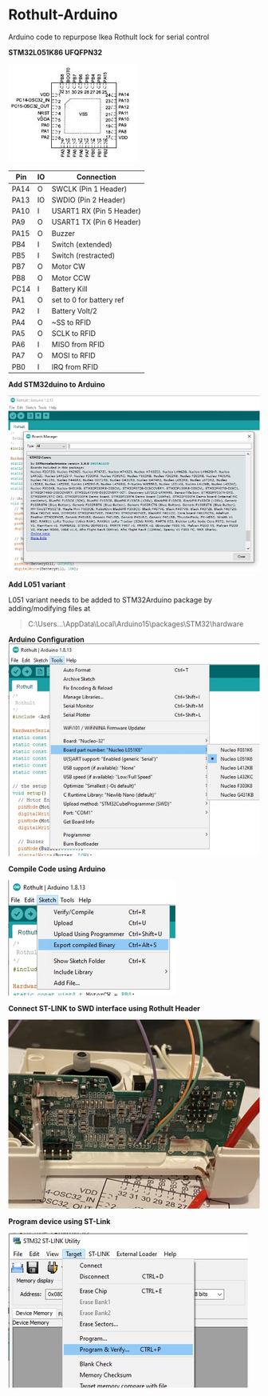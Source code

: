 # Rothult-Arduino
Arduino code to repurpose Ikea Rothult lock for serial control

**STM32L051K86 UFQFPN32**

![Pinout](/Images/Pinout.JPG)

Pin | IO | Connection
-|-|-
PA14  | O   | SWCLK (Pin 1 Header)
PA13  | IO  | SWDIO (Pin 2 Header)
PA10  | I   | USART1 RX (Pin 5 Header)
PA9   | O   | USART1 TX (Pin 6 Header)
PA15  | O   | Buzzer
PB4   | I   | Switch (extended)
PB5   | I   | Switch (restracted)
PB7   | O   | Motor CW
PB8   | O   | Motor CCW
PC14  | I   | Battery Kill
PA1   | O   | set to 0 for battery ref
PA2   | I   | Battery Volt/2
PA4   | O   | ~SS to RFID
PA5   | O   | SCLK to RFID
PA6   | I   | MISO from RFID
PA7   | O   | MOSI to RFID
PB0   | I   | IRQ from RFID

**Add STM32duino to Arduino**

![Arduino STM](/Images/ArduinoSTM32.JPG)

**Add L051 variant**

L051 variant needs to be added to STM32Arduino package by adding/modifying files at
> C:\Users\...\AppData\Local\Arduino15\packages\STM32\hardware

**Arduino Configuration**    
![Arduino Configuration](/Images/ArduinoConfig.JPG)

**Compile Code using Arduino**

![Arduino Compile](/Images/ArduinoCompile.JPG)

**Connect ST-LINK to SWD interface using Rothult Header**

![ST-LINK Connection](/Images/SWDconnect.jpg)

**Program device using ST-Link**

![ST-LINK Program](/Images/StlinkProgram.JPG)


